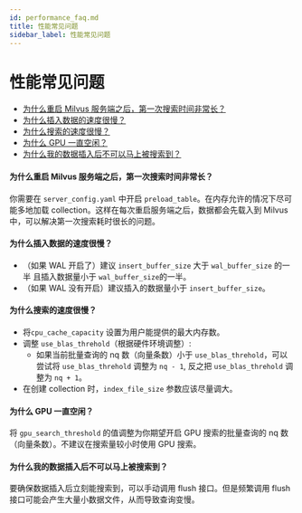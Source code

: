```yaml
---
id: performance_faq.md
title: 性能常见问题
sidebar_label: 性能常见问题
---
```


# 性能常见问题

<!-- TOC -->
- [为什么重启 Milvus 服务端之后，第一次搜索时间非常长？](#为什么重启-Milvus-服务端之后第一次搜索时间非常长)
- [为什么插入数据的速度很慢？](#为什么插入数据的速度很慢)
- [为什么搜索的速度很慢？](#为什么搜索的速度很慢)
- [为什么 GPU 一直空闲？](#为什么-GPU-一直空闲)
- [为什么我的数据插入后不可以马上被搜索到？](#为什么我的数据插入后不可以马上被搜索到)
<!-- /TOC -->

#### 为什么重启 Milvus 服务端之后，第一次搜索时间非常长？

你需要在 `server_config.yaml` 中开启 `preload_table`。在内存允许的情况下尽可能多地加载 collection。这样在每次重启服务端之后，数据都会先载入到 Milvus 中，可以解决第一次搜索耗时很长的问题。

#### 为什么插入数据的速度很慢？

- （如果 WAL 开启了）建议 `insert_buffer_size` 大于 `wal_buffer_size` 的一半 且插入数据量小于 `wal_buffer_size`的一半。
- （如果 WAL 没有开启）建议插入的数据量小于 `insert_buffer_size`。

#### 为什么搜索的速度很慢？

- 将`cpu_cache_capacity` 设置为用户能提供的最大内存数。
- 调整 `use_blas_threhold`（根据硬件环境调整）:
  - 如果当前批量查询的 nq 数（向量条数）小于 `use_blas_threhold`，可以尝试将 `use_blas_threhold` 调整为 `nq - 1`, 反之把 `use_blas_threhold` 调整为 `nq + 1`。
- 在创建 collection 时，`index_file_size` 参数应该尽量调大。

#### 为什么 GPU 一直空闲？

将 `gpu_search_threshold` 的值调整为你期望开启 GPU 搜索的批量查询的 nq 数（向量条数）。不建议在搜索量较小时使用 GPU 搜索。

#### 为什么我的数据插入后不可以马上被搜索到？

要确保数据插入后立刻能搜索到，可以手动调用 flush 接口。但是频繁调用 flush 接口可能会产生大量小数据文件，从而导致查询变慢。
